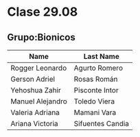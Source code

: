 # Clase 29.08
## Grupo:**Bionicos** 
|Name           |Last Name    |
|---------------|-------------|
|Rogger Leonardo|Agurto Romero|
|Gerson Adriel|Rosas Román|
|Yehoshua Zahir|Pisconte Intor|
|Manuel Alejandro|Toledo Viera|
|Valeria Adriana|Mamani Vara|
|Ariana Victoria| Sifuentes Candia|
